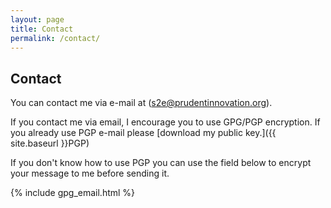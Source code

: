 ```yaml
---
layout: page
title: Contact
permalink: /contact/
---
```


## Contact

You can contact me via e-mail at (s2e@prudentinnovation.org).

If you contact me via email, I encourage you to use GPG/PGP encryption. If you already use PGP e-mail please [download my public key.]({{ site.baseurl }}PGP)

If you don't know how to use PGP you can use the field below to encrypt your message to me before sending it.

{% include gpg_email.html %}
